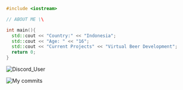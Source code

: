 ```cpp
#include <iostream>

// ABOUT ME \\

int main(){
  std::cout << "Country:" << "Indonesia";
  std::cout << "Age: " << "16";
  std::cout << "Current Projects" << "Virtual Beer Development";
  return 0;
}

```

![Discord_User](https://dcbadge.vercel.app/api/shield/697323031919591454)


![My commits](https://github-readme-stats.vercel.app/api?username=ItsNotAlexy&count_private=true&theme=radical)
